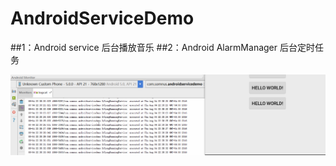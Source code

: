 # AndroidServiceDemo

##1：Android service   后台播放音乐
##2：Android AlarmManager 后台定时任务

![ABC](https://github.com/SomnusWu/AndroidServiceDemo/blob/master/bgservice.gif)

